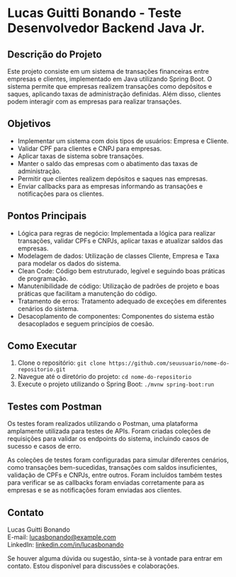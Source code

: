 # Lucas Guitti Bonando - Teste Desenvolvedor Backend Java Jr.

## Descrição do Projeto

Este projeto consiste em um sistema de transações financeiras entre empresas e clientes, implementado em Java utilizando Spring Boot. O sistema permite que empresas realizem transações como depósitos e saques, aplicando taxas de administração definidas. Além disso, clientes podem interagir com as empresas para realizar transações.

## Objetivos

- Implementar um sistema com dois tipos de usuários: Empresa e Cliente.
- Validar CPF para clientes e CNPJ para empresas.
- Aplicar taxas de sistema sobre transações.
- Manter o saldo das empresas com o abatimento das taxas de administração.
- Permitir que clientes realizem depósitos e saques nas empresas.
- Enviar callbacks para as empresas informando as transações e notificações para os clientes.

## Pontos Principais

- Lógica para regras de negócio: Implementada a lógica para realizar transações, validar CPFs e CNPJs, aplicar taxas e atualizar saldos das empresas.
- Modelagem de dados: Utilização de classes Cliente, Empresa e Taxa para modelar os dados do sistema.
- Clean Code: Código bem estruturado, legível e seguindo boas práticas de programação.
- Manutenibilidade de código: Utilização de padrões de projeto e boas práticas que facilitam a manutenção do código.
- Tratamento de erros: Tratamento adequado de exceções em diferentes cenários do sistema.
- Desacoplamento de componentes: Componentes do sistema estão desacoplados e seguem princípios de coesão.

## Como Executar

1. Clone o repositório: `git clone https://github.com/seuusuario/nome-do-repositorio.git`
2. Navegue até o diretório do projeto: `cd nome-do-repositorio`
3. Execute o projeto utilizando o Spring Boot: `./mvnw spring-boot:run`

## Testes com Postman

Os testes foram realizados utilizando o Postman, uma plataforma amplamente utilizada para testes de APIs. Foram criadas coleções de requisições para validar os endpoints do sistema, incluindo casos de sucesso e casos de erro.

As coleções de testes foram configuradas para simular diferentes cenários, como transações bem-sucedidas, transações com saldos insuficientes, validação de CPFs e CNPJs, entre outros. Foram incluídos também testes para verificar se as callbacks foram enviadas corretamente para as empresas e se as notificações foram enviadas aos clientes.

## Contato

Lucas Guitti Bonando  
E-mail: lucasbonando@example.com  
LinkedIn: [linkedin.com/in/lucasbonando](https://www.linkedin.com/in/lucasbonando)

Se houver alguma dúvida ou sugestão, sinta-se à vontade para entrar em contato. Estou disponível para discussões e colaborações.

